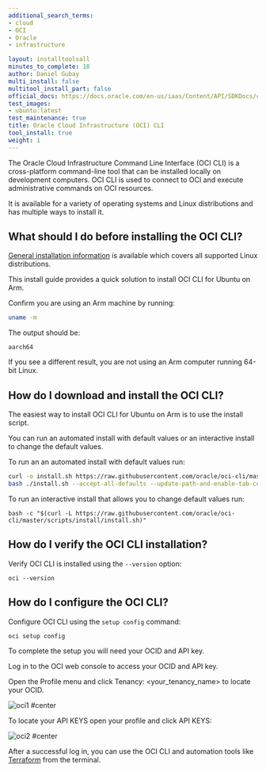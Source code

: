```yaml
---
additional_search_terms:
- cloud
- OCI
- Oracle
- infrastructure

layout: installtoolsall
minutes_to_complete: 10
author: Daniel Gubay
multi_install: false
multitool_install_part: false
official_docs: https://docs.oracle.com/en-us/iaas/Content/API/SDKDocs/cliinstall.htm
test_images:
- ubuntu:latest
test_maintenance: true
title: Oracle Cloud Infrastructure (OCI) CLI
tool_install: true
weight: 1
---
```


The Oracle Cloud Infrastructure Command Line Interface (OCI CLI) is a cross-platform command-line tool that can be installed locally on development computers. OCI CLI is used to connect to OCI and execute administrative commands on OCI resources.

It is available for a variety of operating systems and Linux distributions and has multiple ways to install it.

## What should I do before installing the OCI CLI?

[General installation information](https://docs.oracle.com/en-us/iaas/Content/API/SDKDocs/cliinstall.htm#InstallingCLI__linux_and_unix) is available which covers all supported Linux distributions.

This install guide provides a quick solution to install OCI CLI for Ubuntu on Arm.

Confirm you are using an Arm machine by running:

```bash
uname -m
```

The output should be:

```output
aarch64
```

If you see a different result, you are not using an Arm computer running 64-bit Linux.

## How do I download and install the OCI CLI?

The easiest way to install OCI CLI for Ubuntu on Arm is to use the install script.

You can run an automated install with default values or an interactive install to change the default values.

To run an an automated install with default values run:

```bash { target="ubuntu:latest" }
curl -o install.sh https://raw.githubusercontent.com/oracle/oci-cli/master/scripts/install/install.sh
bash ./install.sh --accept-all-defaults --update-path-and-enable-tab-completion --rc-file-path $HOME/.bashrc
```

To run an interactive install that allows you to change default values run:

```console
bash -c "$(curl -L https://raw.githubusercontent.com/oracle/oci-cli/master/scripts/install/install.sh)"
```

## How do I verify the OCI CLI installation?

Verify OCI CLI is installed using the `--version` option:

```console
oci --version
```

## How do I configure the OCI CLI?

Configure OCI CLI using the `setup config` command:

```console
oci setup config
```

To complete the setup you will need your OCID and API key.

Log in to the OCI web console to access your OCID and API key.

Open the Profile menu and click Tenancy: <your_tenancy_name> to locate your OCID.

![oci1 #center](https://github.com/ArmDeveloperEcosystem/arm-learning-paths/assets/40816837/7d5faf0a-2b62-41a8-ac1c-66e11aa01e5d)

To locate your API KEYS open your profile and click API KEYS:

![oci2 #center](https://github.com/ArmDeveloperEcosystem/arm-learning-paths/assets/40816837/7844c9fa-7307-450e-82f4-90116fab6ece "Click add API key, from there generate your API key pair")

After a successful log in, you can use the OCI CLI and automation tools like [Terraform](/install-guides/terraform/) from the terminal.
